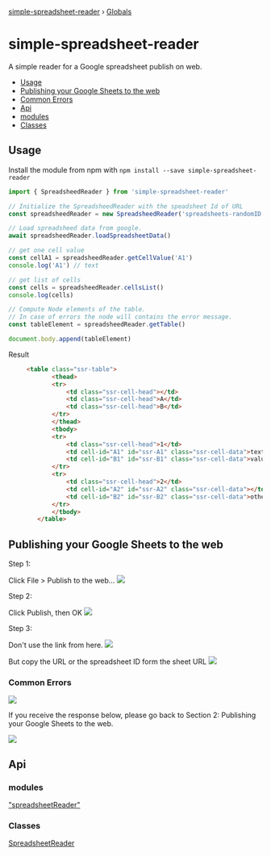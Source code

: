 [simple-spreadsheet-reader](index.md) › [Globals](globals.md)

# simple-spreadsheet-reader

A simple reader for a Google spreadsheet publish on web.

* [Usage](index.md#usage)
* [Publishing your Google Sheets to the web](index.md#publishing-your-Google-Sheets-to-the-web)
* [Common Errors](index.md#common-errord)
* [Api](index.md#api)
* [modules](index.md#modules)
* [Classes](index.md#classes)


## Usage

Install the module from npm with `npm install --save simple-spreadsheet-reader`

```typescript
import { SpreadsheedReader } from 'simple-spreadsheet-reader'

// Initialize the SpreadsheedReader with the speadsheet Id of URL
const spreadsheedReader = new SpreadsheedReader('spreadsheets-randomID')

// Load spreadsheed data from google.
await spreadsheedReader.loadSpreadsheetData()

// get one cell value
const cellA1 = spreadsheedReader.getCellValue('A1')
console.log('A1') // text

// get list of cells
const cells = spreadsheedReader.cellsList()
console.log(cells) 

// Compute Node elements of the table.
// In case of errors the node will contains the error message.
const tableElement = spreadsheedReader.getTable()

document.body.append(tableElement)
```
Result
```html
	 <table class="ssr-table">
			<thead>
			<tr>
				<td class="ssr-cell-head"></td>
				<td class="ssr-cell-head">A</td>
				<td class="ssr-cell-head">B</td>
			</tr>
			</thead>
			<tbody>
			<tr>
				<td class="ssr-cell-head">1</td>
				<td cell-id="A1" id="ssr-A1" class="ssr-cell-data">text</td>
				<td cell-id="B1" id="ssr-B1" class="ssr-cell-data">value</td>
			</tr>
			<tr>
				<td class="ssr-cell-head">2</td>
				<td cell-id="A2" id="ssr-A2" class="ssr-cell-data"></td>
				<td cell-id="B2" id="ssr-B2" class="ssr-cell-data">other</td>
			</tr>
			</tbody>
		</table>
```

## Publishing your Google Sheets to the web

Step 1:

Click File > Publish to the web…
![](doc-data/publish-spreadsheet.png)

Step 2:

Click Publish, then OK
![](doc-data/publish.png)

Step 3:

Don't use the link from here.
![](doc-data/publish-confirmation.png)

But copy the URL or the spreadsheet ID form the sheet URL
![](doc-data/spreadsheet-id.png)

### Common Errors

![](doc-data/error-1.png)

If you receive the response below, please go back to Section 2: Publishing your Google Sheets to the web.

![](doc-data/error-2.png)

## Api

### modules

["spreadsheetReader"](spreadsheetreader.md)

### Classes

[SpreadsheetReader](class-spreadsheetreader.md)
